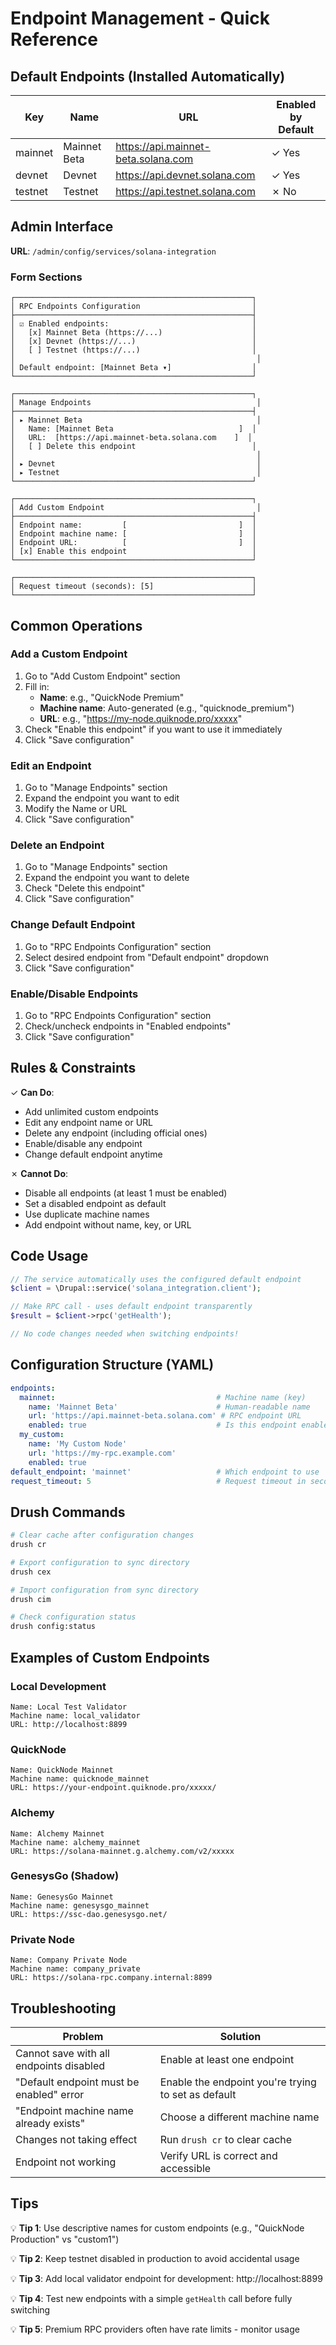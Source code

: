 # Endpoint Management - Quick Reference

## Default Endpoints (Installed Automatically)

| Key      | Name           | URL                                     | Enabled by Default |
|----------|----------------|----------------------------------------|--------------------|
| mainnet  | Mainnet Beta   | https://api.mainnet-beta.solana.com    | ✓ Yes             |
| devnet   | Devnet         | https://api.devnet.solana.com          | ✓ Yes             |
| testnet  | Testnet        | https://api.testnet.solana.com         | ✗ No              |

## Admin Interface

**URL**: `/admin/config/services/solana-integration`

### Form Sections

```
┌─────────────────────────────────────────────────────┐
│ RPC Endpoints Configuration                         │
├─────────────────────────────────────────────────────┤
│ ☑ Enabled endpoints:                                │
│   [x] Mainnet Beta (https://...)                    │
│   [x] Devnet (https://...)                          │
│   [ ] Testnet (https://...)                         │
│                                                      │
│ Default endpoint: [Mainnet Beta ▾]                  │
└─────────────────────────────────────────────────────┘

┌─────────────────────────────────────────────────────┐
│ Manage Endpoints                                     │
├─────────────────────────────────────────────────────┤
│ ▸ Mainnet Beta                                       │
│   Name: [Mainnet Beta                            ]  │
│   URL:  [https://api.mainnet-beta.solana.com    ]  │
│   [ ] Delete this endpoint                          │
│                                                      │
│ ▸ Devnet                                             │
│ ▸ Testnet                                            │
└─────────────────────────────────────────────────────┘

┌─────────────────────────────────────────────────────┐
│ Add Custom Endpoint                                  │
├─────────────────────────────────────────────────────┤
│ Endpoint name:         [                         ]  │
│ Endpoint machine name: [                         ]  │
│ Endpoint URL:          [                         ]  │
│ [x] Enable this endpoint                            │
└─────────────────────────────────────────────────────┘

┌─────────────────────────────────────────────────────┐
│ Request timeout (seconds): [5]                      │
└─────────────────────────────────────────────────────┘
```

## Common Operations

### Add a Custom Endpoint
1. Go to "Add Custom Endpoint" section
2. Fill in:
   - **Name**: e.g., "QuickNode Premium"
   - **Machine name**: Auto-generated (e.g., "quicknode_premium")
   - **URL**: e.g., "https://my-node.quiknode.pro/xxxxx"
3. Check "Enable this endpoint" if you want to use it immediately
4. Click "Save configuration"

### Edit an Endpoint
1. Go to "Manage Endpoints" section
2. Expand the endpoint you want to edit
3. Modify the Name or URL
4. Click "Save configuration"

### Delete an Endpoint
1. Go to "Manage Endpoints" section
2. Expand the endpoint you want to delete
3. Check "Delete this endpoint"
4. Click "Save configuration"

### Change Default Endpoint
1. Go to "RPC Endpoints Configuration" section
2. Select desired endpoint from "Default endpoint" dropdown
3. Click "Save configuration"

### Enable/Disable Endpoints
1. Go to "RPC Endpoints Configuration" section
2. Check/uncheck endpoints in "Enabled endpoints"
3. Click "Save configuration"

## Rules & Constraints

✓ **Can Do**:
- Add unlimited custom endpoints
- Edit any endpoint name or URL
- Delete any endpoint (including official ones)
- Enable/disable any endpoint
- Change default endpoint anytime

✗ **Cannot Do**:
- Disable all endpoints (at least 1 must be enabled)
- Set a disabled endpoint as default
- Use duplicate machine names
- Add endpoint without name, key, or URL

## Code Usage

```php
// The service automatically uses the configured default endpoint
$client = \Drupal::service('solana_integration.client');

// Make RPC call - uses default endpoint transparently
$result = $client->rpc('getHealth');

// No code changes needed when switching endpoints!
```

## Configuration Structure (YAML)

```yaml
endpoints:
  mainnet:                                    # Machine name (key)
    name: 'Mainnet Beta'                      # Human-readable name
    url: 'https://api.mainnet-beta.solana.com' # RPC endpoint URL
    enabled: true                             # Is this endpoint enabled?
  my_custom:
    name: 'My Custom Node'
    url: 'https://my-rpc.example.com'
    enabled: true
default_endpoint: 'mainnet'                   # Which endpoint to use
request_timeout: 5                            # Request timeout in seconds
```

## Drush Commands

```bash
# Clear cache after configuration changes
drush cr

# Export configuration to sync directory
drush cex

# Import configuration from sync directory
drush cim

# Check configuration status
drush config:status
```

## Examples of Custom Endpoints

### Local Development
```
Name: Local Test Validator
Machine name: local_validator
URL: http://localhost:8899
```

### QuickNode
```
Name: QuickNode Mainnet
Machine name: quicknode_mainnet
URL: https://your-endpoint.quiknode.pro/xxxxx/
```

### Alchemy
```
Name: Alchemy Mainnet
Machine name: alchemy_mainnet
URL: https://solana-mainnet.g.alchemy.com/v2/xxxxx
```

### GenesysGo (Shadow)
```
Name: GenesysGo Mainnet
Machine name: genesysgo_mainnet
URL: https://ssc-dao.genesysgo.net/
```

### Private Node
```
Name: Company Private Node
Machine name: company_private
URL: https://solana-rpc.company.internal:8899
```

## Troubleshooting

| Problem | Solution |
|---------|----------|
| Cannot save with all endpoints disabled | Enable at least one endpoint |
| "Default endpoint must be enabled" error | Enable the endpoint you're trying to set as default |
| "Endpoint machine name already exists" | Choose a different machine name |
| Changes not taking effect | Run `drush cr` to clear cache |
| Endpoint not working | Verify URL is correct and accessible |

## Tips

💡 **Tip 1**: Use descriptive names for custom endpoints (e.g., "QuickNode Production" vs "custom1")

💡 **Tip 2**: Keep testnet disabled in production to avoid accidental usage

💡 **Tip 3**: Add local validator endpoint for development: http://localhost:8899

💡 **Tip 4**: Test new endpoints with a simple `getHealth` call before fully switching

💡 **Tip 5**: Premium RPC providers often have rate limits - monitor usage